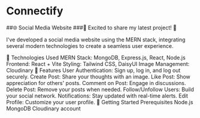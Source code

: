 # Connectify
##🌐 Social Media Website
###🚀 Excited to share my latest project! 🚀

I've developed a social media website using the MERN stack, integrating several modern technologies to create a seamless user experience.

🔧 Technologies Used
MERN Stack: MongoDB, Express.js, React, Node.js
Frontend: React + Vite
Styling: Tailwind CSS, DaisyUI
Image Management: Cloudinary
🌟 Features
User Authentication: Sign up, log in, and log out securely.
Create Post: Share your thoughts with an image.
Like Post: Show appreciation for others' posts.
Comment on Post: Engage in discussions.
Delete Post: Remove your posts when needed.
Follow/Unfollow Users: Build your social network.
Notifications: Stay updated with real-time alerts.
Edit Profile: Customize your user profile.
🚀 Getting Started
Prerequisites
Node.js
MongoDB
Cloudinary account
